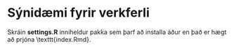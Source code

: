 # Sýnidæmi fyrir verkferli
Skráin **settings.R** inniheldur pakka sem þarf að installa áður en það er hægt að prjóna \texttt{index.Rmd}. 
